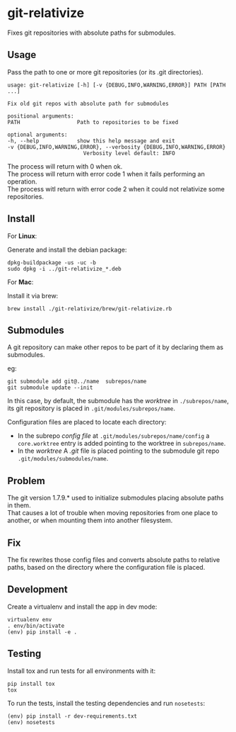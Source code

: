 git-relativize
==============

Fixes git repositories with absolute paths for submodules.

Usage
-----

Pass the path to one or more git repositories (or its .git directories).

    usage: git-relativize [-h] [-v {DEBUG,INFO,WARNING,ERROR}] PATH [PATH ...]

    Fix old git repos with absolute path for submodules

    positional arguments:
    PATH                  Path to repositories to be fixed

    optional arguments:
    -h, --help            show this help message and exit
    -v {DEBUG,INFO,WARNING,ERROR}, --verbosity {DEBUG,INFO,WARNING,ERROR}
                            Verbosity level default: INFO

The process will return with 0 when ok.  
The process will return with error code 1 when it fails performing an operation.  
The process witl return with error code 2 when it could not relativize some repositories.

Install
-------

For **Linux**:

Generate and install the debian package:

    dpkg-buildpackage -us -uc -b
    sudo dpkg -i ../git-relativize_*.deb

For **Mac**:

Install it via brew:

    brew install ./git-relativize/brew/git-relativize.rb

Submodules
----------

A git repository can make other repos to be part of it by declaring them as submodules.

eg:

    git submodule add git@../name  subrepos/name
    git submodule update --init

In this case, by default, the submodule has the *worktree* in `./subrepos/name`, its git repository
is placed in `.git/modules/subrepos/name`.

Configuration files are placed to locate each directory:

* In the subrepo *config file* at `.git/modules/subrepos/name/config` a `core.worktree` entry is
  added pointing to the worktree in `subrepos/name`.
* In the *worktree* A *.git* file is placed pointing to the submodule git repo
  `.git/modules/submodules/name`.

Problem
-------

The git version 1.7.9.* used to initialize submodules placing absolute paths in them.  
That causes a lot of trouble when moving repositories from one place to another,
or when mounting them into another filesystem.  

Fix
---

The fix rewrites those config files and converts absolute paths to relative paths, based on the
directory where the configuration file is placed.

Development
-----------

Create a virtualenv and install the app in dev mode:

    virtualenv env
    . env/bin/activate
    (env) pip install -e .

Testing
-------

Install tox and run tests for all environments with it:

    pip install tox
    tox

To run the tests, install the testing dependencies and run `nosetests`:

    (env) pip install -r dev-requirements.txt
    (env) nosetests
